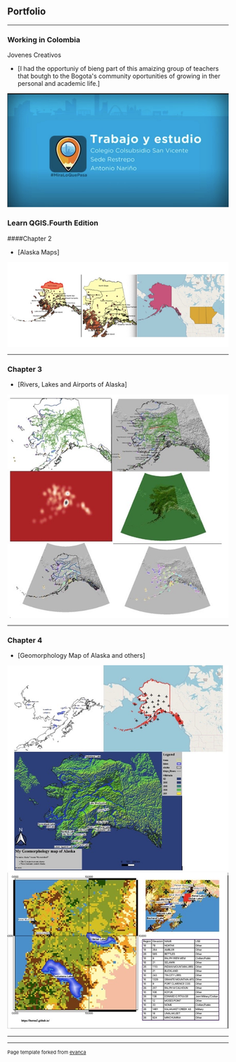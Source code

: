 ## Portfolio

---
### Working in Colombia
Jovenes Creativos 
- [I had the opportuniy of bieng part of this amaizing group of teachers that boutgh to the Bogota's community oportunities of growing in ther personal and academic life.]

 <a href="https://youtu.be/CsW9gm01qoE?list=LL"> <img src="/images/3C7550E5-8F23-4F7F-812B-AB26C26E5197.jpeg?raw=true"/> </a> 



### Learn QGIS.Fourth Edition
####Chapter 2 

- [Alaska Maps]
<img src="/images/Chapter 2.jpeg?raw=true"/>

---

### Chapter 3

- [Rivers, Lakes and Airports of Alaska]
<img src="/images/Chapter 3.jpeg?raw=true"/>

---

### Chapter 4

- [Geomorphology Map of Alaska and others]
<img src="/images/Chapter 4.jpeg?raw=true"/>
<img src="/images/Image 3-02-21 at 3.08 PM.jpeg?raw=true"/>

---



---
<p style="font-size:11px">Page template forked from <a href="https://github.com/evanca/quick-portfolio">evanca</a></p>
<!-- Remove above link if you don't want to attibute -->
